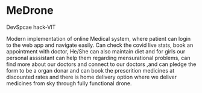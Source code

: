 # MeDrone
DevSpcae hack-VIT

Modern implementation of online Medical system, where patient can login to the web app and navigate easily. Can check the covid live stats, book an appointment with doctor, He/She can also maintain diet  and for girls our personal asssistant can help them regarding mensurational problems, can find more about our doctors and connect to our doctors ,and can pledge the form to be a organ donar and can book the prescrition medicines at discounted rates and there is home delivery option where we deliver medicines from sky through fully functional drone.
